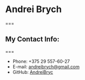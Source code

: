 # Andrei Brych 
===
## My Contact Info:
===
* Phone: +375 29 557-60-27
* E-mail: andreibrych@gmail.com
* GitHub: [ AndreiBryc ](https://github.com/AndreiBryc)
